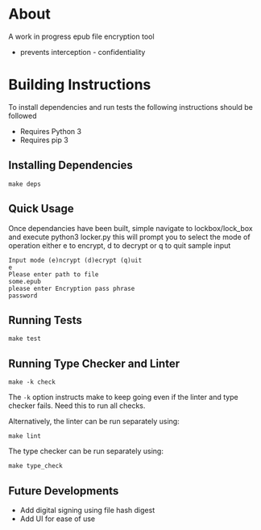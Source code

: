 # About
A work in progress epub file encryption tool

* prevents interception - confidentiality

# Building Instructions
To install dependencies and run tests the following instructions should be followed
* Requires Python 3
* Requires pip 3

## Installing Dependencies

```
make deps
```


## Quick Usage
Once dependancies have been built, simple navigate to lockbox/lock_box
and execute python3 locker.py
this will prompt you to select the mode of operation
either e to encrypt, d to decrypt or q to quit
sample input
```
Input mode (e)ncrypt (d)ecrypt (q)uit
e
Please enter path to file
some.epub
please enter Encryption pass phrase
password
```

## Running Tests

```
make test
```

## Running Type Checker and Linter

```
make -k check
```

The `-k` option instructs make to keep going even if the
linter and type checker fails. Need this to run all checks.

Alternatively, the linter can be run separately using:

```
make lint
```

The type checker can be run separately using:

```
make type_check
```


## Future Developments
* Add digital signing using file hash digest
* Add UI for ease of use

